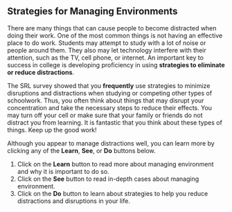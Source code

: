 ## Strategies for Managing Environments

There are many things that can cause people to become distracted when doing their work. One of the most common things is not having an effective place to do work. Students may attempt to study with a lot of noise or people around them. They also may let technology interfere with their attention, such as the TV, cell phone, or internet. An important key to success in college is developing proficiency in using **strategies to eliminate or reduce distractions**.

The SRL survey showed that you **frequently** use strategies to minimize disruptions and distractions when studying or competing other types of schoolwork. Thus, you often think about things that may disrupt your concentration and take the necessary steps to reduce their effects. You may turn off your cell or make sure that your family or friends do not distract you from learning. It is fantastic that you think about these types of things. Keep up the good work! 

Although you appear to manage distractions well, you can learn more by clicking any of the **Learn**, **See**, or **Do** buttons below.

1. Click on the **Learn** button to read more about managing environment and why it is important to do so.
2. Click on the **See** button to read in-depth cases about managing environment.
3. Click on the **Do** button to learn about strategies to help you reduce distractions and disruptions in your life.
